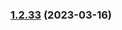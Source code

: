 ### [1.2.33](https://github.com/philips-software/roslyn-analyzers/compare/v0.0.0...v1.2.33) (2023-03-16)
